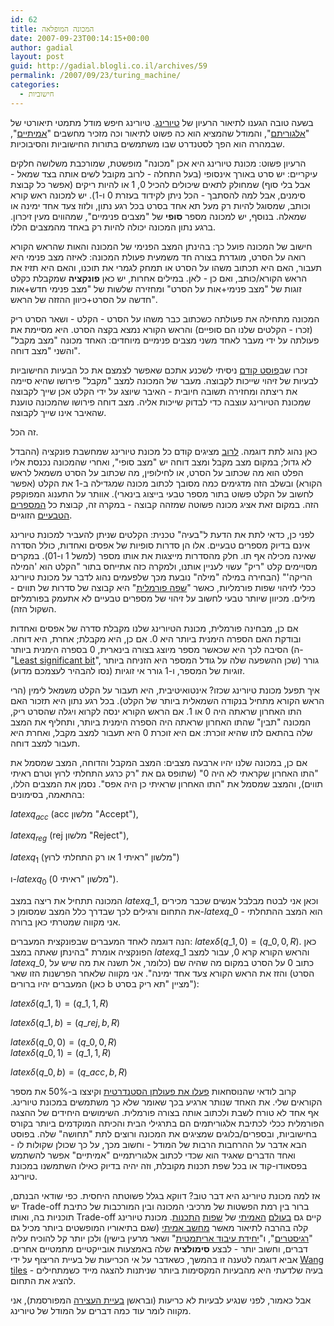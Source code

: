 ```yaml
---
id: 62
title: המכונה המופלאה
date: 2007-09-23T00:14:15+00:00
author: gadial
layout: post
guid: http://gadial.blogli.co.il/archives/59
permalink: /2007/09/23/turing_machine/
categories:
  - חישוביות
---
```

בשעה טובה הגענו לתיאור הרעיון של [טיורינג](http://he.wikipedia.org/wiki/%D7%90%D7%9C%D7%9F_%D7%98%D7%99%D7%95%D7%A8%D7%99%D7%A0%D7%92). טיורינג חיפש מודל מתמטי תיאורטי של "[אלגוריתם](http://he.wikipedia.org/wiki/%D7%90%D7%9C%D7%92%D7%95%D7%A8%D7%99%D7%AA%D7%9D)", והמודל שהמציא הוא כה פשוט לתיאור וכה מזכיר מחשבים "[אמיתיים](http://he.wikipedia.org/wiki/Athlon)", שבמהרה הוא הפך לסטנדרט שבו משתמשים בתורות החישוביות והסיבוכיות.

הרעיון פשוט: מכונת טיורינג היא אכן "מכונה" מופשטת, שמורכבת משלושה חלקים עיקריים: יש סרט באורך אינסופי (בעל התחלה - לרוב מקובל לשים אותה בצד שמאל - אבל בלי סוף) שמחולק לתאים שיכולים להכיל 0, 1 או להיות ריקים (אפשר כל קבוצת סימנים, אבל למה להסתבך - הכל ניתן לקידוד בעזרת 0 ו-1). יש למכונה ראש קורא וכותב, שמסוגל להיות רק מעל תא אחד בסרט בכל רגע נתון, ולזוז צעד אחד ימינה או שמאלה. בנוסף, יש למכונה מספר **סופי** של "מצבים פנימיים", שמהווים מעין זיכרון. ברגע נתון המכונה יכולה להיות רק באחד מהמצבים הללו.

חישוב של המכונה פועל כך: בהינתן המצב הפנימי של המכונה והאות שהראש הקורא רואה על הסרט, מוגדרת בצורה חד משמעית פעולת המכונה: לאיזה מצב פנימי היא תעבור, האם היא תכתוב משהו על הסרט או תמחק לגמרי את תוכנו, והאם היא תזיז את הראש הקורא/כותב, ואם כן - לאן. במילים אחרות, יש כאן **פונקציה** שמקבלת כקלט זוגות של "מצב פנימי+אות על הסרט" ומחזירה שלשות של "מצב פנימי חדש+אות חדשה על הסרט+כיוון ההזזה של הראש".

המכונה מתחילה את פעולתה כשכתוב כבר משהו על הסרט - הקלט - ושאר הסרט ריק (זכרו - הקלטים שלנו הם סופיים) והראש הקורא נמצא בקצה הסרט. היא מסיימת את פעולתה על ידי מעבר לאחד משני מצבים פנימיים מיוחדים: האחד מכונה "מצב מקבל" והשני "מצב דוחה".

זכרו שב[פוסט קודם](http://www.gadial.net/?p=60) ניסיתי לשכנע אתכם שאפשר לצמצם את כל הבעיות החישוביות לבעיות של זיהוי שייכות לקבוצה. מעבר של המכונה למצב "מקבל" פירושו שהיא סיימה את ריצתה ומחזירה תשובה חיובית - האיבר שיוצג על ידי הקלט אכן שייך לקבוצה שמכונת הטיורינג עוצבה כדי לבדוק שייכות אליה. מצב דוחה פירושו שהמכונה טוענת שהאיבר אינו שייך לקבוצה.

זה הכל.

כאן נהוג לתת דוגמה. [לרוב](http://plato.stanford.edu/entries/turing-machine/) מציגים קודם כל מכונת טיורינג שמחשבת פונקציה (ההבדל לא גדול; במקום מצב מקבל ומצב דוחה יש "מצב סופי", ואחרי שהמכונה נכנסת אליו הפלט הוא מה שכתוב על הסרט, או לחילופין, מה שכתוב על הסרט משמאל לראש הקורא) ובשלב הזה מדגימים כמה מסובך לכתוב מכונה שמגדילה ב-1 את הקלט (אפשר לחשוב על הקלט פשוט בתור מספר טבעי בייצוג בינארי). אוותר על התענוג המפוקפק הזה. במקום זאת אציג מכונה פשוטה שמזהה קבוצה - במקרה זה, קבוצת כל [המספרים הטבעיים](http://he.wikipedia.org/wiki/%D7%9E%D7%A1%D7%A4%D7%A8_%D7%98%D7%91%D7%A2%D7%99) הזוגיים.

לפני כן, כדאי לתת את הדעת ל"בעיה" טכנית: הקלטים שניתן להעביר למכונת טיורינג אינם בדיוק מספרים טבעיים. אלו הן סדרות סופיות של אפסים ואחדות, כולל הסדרה שאינה מכילה אף תו. חלק מהסדרות מייצגות את אותו מספר (למשל 1 ו-01). במקרים מסויימים קלט "ריק" עשוי לעניין אותנו, ולמקרה כזה אתייחס בתור "הקלט הוא 'המילה הריקה'" (הבחירה במילה "מילה" נובעת מכך שלפעמים נהוג לדבר על מכונת טיורינג ככלי לזיהוי שפות פורמליות, כאשר "[שפה פורמלית](http://he.wikipedia.org/wiki/%D7%A9%D7%A4%D7%94_%D7%A4%D7%95%D7%A8%D7%9E%D7%9C%D7%99%D7%AA)" היא קבוצה של סדרות של תווים - מילים. מכיוון שיותר טבעי לחשוב על זיהוי של מספרים טבעיים לא אתעמק בפורמליזם השקול הזה).

אם כן, מבחינה פורמלית, מכונת הטיורינג שלנו מקבלת סדרה של אפסים ואחדות ובודקת האם הספרה הימנית ביותר היא 0. אם כן, היא מקבלת; אחרת, היא דוחה. הסיבה לכך היא שכאשר מספר מיוצג בצורה בינארית, 0 בספרה הימנית ביותר (ה-"[Least significant bit](http://en.wikipedia.org/wiki/Least_significant_bit)", שכן ההשפעה שלה על גודל המספר היא הזניחה ביותר) גורר זוגיות של המספר, ו-1 גורר אי זוגיות (נסו להבהיר לעצמכם מדוע).

איך תפעל מכונת טיורינג שכזו? אינטואיטיבית, היא תעבור על הקלט משמאל לימין (הרי הראש הקורא מתחיל בנקודה השמאלית ביותר של הקלט). בכל רגע נתון היא תזכור האם התו האחרון שראתה היה 0 או 1. אם הראש הקורא ינסה לקרוא ויגלה שהסרט ריק, המכונה "תבין" שהתו האחרון שראתה היה הספרה הימנית ביותר, ותחליף את המצב שלה בהתאם לתו שהיא זוכרת: אם היא זוכרת 0 היא תעבור למצב מקבל, ואחרת היא תעבור למצב דוחה.

אם כן, במכונה שלנו יהיו ארבעה מצבים: המצב המקבל והדוחה, המצב שמסמל את "התו האחרון שקראתי לא היה 0" (שתופס גם את "רק כרגע התחלתי לרוץ וטרם ראיתי תווים), והמצב שמסמל את "התו האחרון שראיתי כן היה אפס". נסמן את המצבים הללו, בהתאמה, בסימונים:

$latex q_{acc}$ (acc מלשון "Accept"),

$latex q_{reg}$ (rej מלשון "Reject"),

$latex q_1$ (מלשון "ראיתי 1 או רק התחלתי לרוץ")

ו-$latex q_0$ (מלשון "ראיתי 0").

המכונה תתחיל את ריצה במצב $latex q\_1$, וכאן אני לבטח מבלבל אנשים שכבר מכירים את התחום ורגילים לכך שבדרך כלל המצב שמסומן כ-$latex q\_0$ הוא המצב ההתחלתי - אני מקווה שמטרתי כאן ברורה.

הנה דוגמה לאחד המעברים שבפונקצית המעברים: $latex \delta(q\_1,0)=(q\_0,0,R)$. כאן הפונקציה אומרת "בהינתן שאתה במצב $latex q\_1$ והראש הקורא קרא 0, עבור למצב $latex q\_0$, כתוב 0 על הסרט במקום מה שהיה שם (כלומר, אל תשנה את מה שיש על הסרט) והזז את הראש הקורא צעד אחד ימינה". אני מקווה שלאחר הפרשנות הזו שאר המעברים יהיו ברורים (כאן b מציין "תא ריק בסרט"):

$latex \delta(q\_1,1)=(q\_1,1,R)$

$latex \delta(q\_1,b)=(q\_{rej},b,R)$

$latex \delta(q\_0,0)=(q\_0,0,R)$  
$latex \delta(q\_0,1)=(q\_1,1,R)$

$latex \delta(q\_0,b)=(q\_{acc},b,R)$

קרוב לודאי שהנוסחאות [פעלו את פעולתן הסטנדרטית](http://he.wikipedia.org/wiki/%D7%A7%D7%99%D7%A6%D7%95%D7%A8_%D7%AA%D7%95%D7%9C%D7%93%D7%95%D7%AA_%D7%94%D7%96%D7%9E%D7%9F) וקיצצו ב-50% את מספר הקוראים שלי. את האחד שנותר ארגיע בכך שאומר שלא כך משתמשים במכונת טיורינג. אף אחד לא טורח לשבת ולכתוב אותה בצורה פורמלית. השימושים היחידים של ההצגה הפורמלית ככלי לכתיבת אלגוריתמים הם בתרגילי הבית והכיתה המוקדמים ביותר בקורס בחישוביות, ובספרים/בלוגים שמציגים את המכונה ורוצים לתת "תחושה" שלה. בפוסט הבא אדבר על ההרחבות הרבות של המודל - וחשוב מכך, על כך שכולן שקולות לו - ואחד הדברים שאגיד הוא שכדי לכתוב אלגוריתמיים "אמיתיים" אפשר להשתמש בפסאודו-קוד או בכל שפת תכנות מקובלת, וזה יהיה בדיוק כאילו השתמשנו במכונת טיורינג.

אז למה מכונת טיורינג היא דבר טוב? דווקא בגלל פשוטתה היחסית. כפי שודאי הבנתם, יש Trade-off ברור בין רמת הפשטות של מרכיבי המכונה ובין המורכבות של כתיבת תוכניות בה, ואותו Trade-off קיים גם [בעולם](http://he.wikipedia.org/wiki/%D7%90%D7%A1%D7%9E%D7%91%D7%9C%D7%99) [האמיתי](http://he.wikipedia.org/wiki/%D7%A9%D7%A4%D7%AA_C) של [שפות](http://he.wikipedia.org/wiki/%D7%A4%D7%99%D7%99%D7%AA%D7%95%D7%9F) [התכנות](http://he.wikipedia.org/wiki/%D7%A8%D7%95%D7%91%D7%99). מכונת טיורינג קלה בהרבה לתיאור מאשר [מחשב אמיתי](http://he.wikipedia.org/wiki/%D7%A4%D7%A0%D7%98%D7%99%D7%95%D7%9D) (שגם בתיאוריו המופשטים ביותר מכיל גם "[רגיסטרים](http://he.wikipedia.org/wiki/%D7%90%D7%95%D7%92%D7%A8_%28%D7%9E%D7%97%D7%A9%D7%91%D7%99%D7%9D%29)", ו"[יחידת עיבוד אריתמטית](http://he.wikipedia.org/wiki/ALU_%28%D7%9E%D7%97%D7%A9%D7%91%D7%99%D7%9D%29)" ושאר מרעין בישין) ולכן יותר קל להוכיח עליה דברים, וחשוב יותר - לבצע **סימולציה** שלה באמצעות אובייקטיים מתמטיים אחרים. אביא דוגמה לטענה זו בהמשך, כשאדבר על אי הכריעות של בעיית הריצוף על ידי [Wang tiles](http://en.wikipedia.org/wiki/Wang_tile) - בעיה שלדעתי היא מהבעיות המקסימות ביותר שניתנות להצגה מייד כשמתחילים להציג את התחום.

אבל כאמור, לפני שנגיע לבעיות לא כריעות (ובראשן [בעיית העצירה](http://he.wikipedia.org/wiki/%D7%91%D7%A2%D7%99%D7%99%D7%AA_%D7%94%D7%A2%D7%A6%D7%99%D7%A8%D7%94) המפורסמת), אני מקווה לומר עוד כמה דברים על המודל של טיורינג.